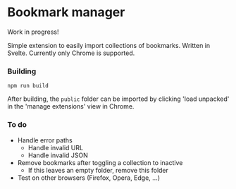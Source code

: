 # Bookmark manager

Work in progress!

Simple extension to easily import collections of bookmarks. Written in Svelte. Currently only Chrome is supported.


### Building

```
npm run build
```

After building, the `public` folder can be imported by clicking 'load unpacked' in the 'manage extensions' view in Chrome.


### To do
- Handle error paths
  - Handle invalid URL
  - Handle invalid JSON
- Remove bookmarks after toggling a collection to inactive
  - If this leaves an empty folder, remove this folder
- Test on other browsers (Firefox, Opera, Edge, ...)